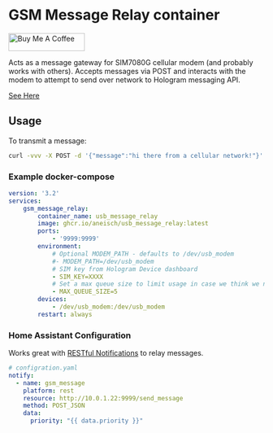 # GSM Message Relay container
<a href="https://www.buymeacoffee.com/aneisch" target="_blank"><img src="https://cdn.buymeacoffee.com/buttons/default-black.png" width="150px" height="35px" alt="Buy Me A Coffee" style="height: 35px !important;width: 150px !important;" ></a><br>

Acts as a message gateway for SIM7080G cellular modem (and probably works with others). Accepts messages via POST and interacts with the modem to attempt to send over network to Hologram messaging API.

[See Here](https://support.hologram.io/hc/en-us/articles/360036559494-SIMCOM-SIM7000)

## Usage
To transmit a message:
```bash
curl -vvv -X POST -d '{"message":"hi there from a cellular network!"}' localhost:9999/send_message
```

### Example docker-compose

```yaml
version: '3.2'
services:
    gsm_message_relay:
        container_name: usb_message_relay
        image: ghcr.io/aneisch/usb_message_relay:latest
        ports:
            - '9999:9999'
        environment:
            # Optional MODEM_PATH - defaults to /dev/usb_modem
            #- MODEM_PATH=/dev/usb_modem
            # SIM key from Hologram Device dashboard
            - SIM_KEY=XXXX
            # Set a max queue size to limit usage in case we think we need to send 10,000 messages or something
            - MAX_QUEUE_SIZE=5
        devices:
            - /dev/usb_modem:/dev/usb_modem
        restart: always
```
### Home Assistant Configuration

Works great with [RESTful Notifications](https://www.home-assistant.io/integrations/notify.rest/) to relay messages.

```yaml
# configration.yaml
notify:
  - name: gsm_message
    platform: rest
    resource: http://10.0.1.22:9999/send_message
    method: POST_JSON
    data:
      priority: "{{ data.priority }}"
```
